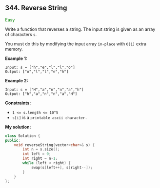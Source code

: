 ## 344. Reverse String
<span style="color:green">Easy</span>

Write a function that reverses a string. The input string is given as an array of characters `s`.

You must do this by modifying the input array `in-place` with `O(1)` extra memory.

 
**Example 1:**
```
Input: s = ["h","e","l","l","o"]
Output: ["o","l","l","e","h"]
```
**Example 2:**
```
Input: s = ["H","a","n","n","a","h"]
Output: ["h","a","n","n","a","H"]
```
 
**Constraints:**

+ `1 <= s.length <= 10^5`
+ `s[i]` is a `printable ascii character.`

**My solution:**
```cpp
class Solution {
public:
    void reverseString(vector<char>& s) {
        int n = s.size();
        int left = 0;
        int right = n-1;
        while (left < right) {
            swap(s[left++], s[right--]);
        }
    }
};
```